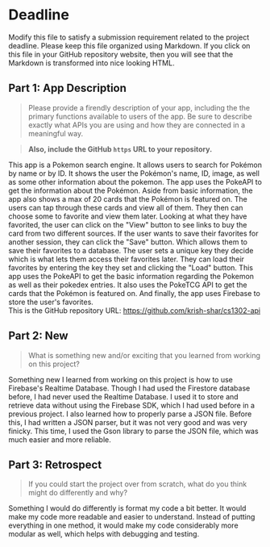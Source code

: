 # Deadline

Modify this file to satisfy a submission requirement related to the project
deadline. Please keep this file organized using Markdown. If you click on
this file in your GitHub repository website, then you will see that the
Markdown is transformed into nice looking HTML.

## Part 1: App Description

> Please provide a firendly description of your app, including the
> the primary functions available to users of the app. Be sure to
> describe exactly what APIs you are using and how they are connected
> in a meaningful way.

> **Also, include the GitHub `https` URL to your repository.**

This app is a Pokemon search engine.
It allows users to search for Pokémon by name or by ID.
It shows the user the Pokémon's name, ID, image, as well as some other information about the pokemon.
The app uses the PokeAPI to get the information about the Pokémon.
Aside from basic information, the app also shows a max of 20 cards that the Pokémon is featured on.
The users can tap through these cards and view all of them. They then can choose some to favorite and view them later.
Looking at what they have favorited, the user can click on the "View" button to see links to buy the card from two different sources.
If the user wants to save their favorites for another session, they can click the "Save" button. Which allows them to save their favorites to a database.
The user sets a unique key they decide which is what lets them access their favorites later.
They can load their favorites by entering the key they set and clicking the "Load" button.
This app uses the PokeAPI to get the basic information regarding the Pokemon as well as their pokedex entries.
It also uses the PokeTCG API to get the cards that the Pokémon is featured on.
And finally, the app uses Firebase to store the user's favorites.
<br /> This is the GitHub repository URL: https://github.com/krish-shar/cs1302-api 

## Part 2: New

> What is something new and/or exciting that you learned from working
> on this project?

Something new I learned from working on this project is how to use Firebase's Realtime Database.
Though I had used the Firestore database before, I had never used the Realtime Database.
I used it to store and retrieve data without using the Firebase SDK, which I had used before
in a previous project.
I also learned how to properly parse a JSON file. Before this, I had written a JSON parser, but it was not very good and was very finicky.
This time, I used the Gson library to parse the JSON file, which was much easier and more reliable.


## Part 3: Retrospect

> If you could start the project over from scratch, what do
> you think might do differently and why?

Something I would do differently is format my code a bit better. 
It would make my code more readable and easier to understand.
Instead of putting everything in one method, it would make my code considerably more modular as well, which helps with debugging and testing.